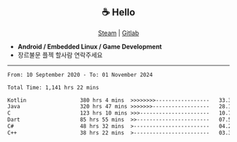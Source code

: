 <h2 align="center"> ☕ Hello </h2>

<p align="center">
  <a href="https://steamcommunity.com/id/Niforances/">Steam</a> |
  <a href="https://gitlab.com/niforances">Gitlab</a>
</p>

 - **Android / Embedded Linux / Game Development**
 - 장르불문 플젝 할사람 연락주세요

------

<!--START_SECTION:waka-->

```txt
From: 10 September 2020 - To: 01 November 2024

Total Time: 1,141 hrs 22 mins

Kotlin                 380 hrs 4 mins  >>>>>>>>-----------------   33.30 %
Java                   320 hrs 47 mins >>>>>>>------------------   28.11 %
C                      123 hrs 10 mins >>>----------------------   10.79 %
Dart                   85 hrs 55 mins  >>-----------------------   07.53 %
C#                     48 hrs 32 mins  >------------------------   04.25 %
C++                    38 hrs 22 mins  >------------------------   03.36 %
```

<!--END_SECTION:waka-->
